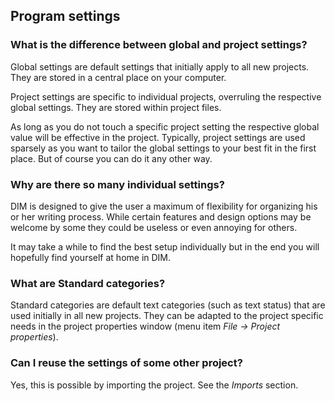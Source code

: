 ## Program settings

### What is the difference between global and project settings?

Global settings are default settings that initially apply to all new projects. They are stored in a central place on your computer.

Project settings are specific to individual projects, overruling the respective global settings. They are stored within project files.

As long as you do not touch a specific project setting the respective global value will be effective in the project. Typically, project settings are used sparsely as you want to tailor the global settings to your best fit in the first place. But of course you can do it any other way.

### Why are there so many individual settings?

DIM is designed to give the user a maximum of flexibility for organizing his or her writing process. While certain features and design options may be welcome by some they could be useless or even annoying for others.

It may take a while to find the best setup individually but in the end you will hopefully find yourself at home in DIM.

### What are Standard categories?

Standard categories are default text categories (such as text status) that are used initially in all new projects. They can be adapted to the project specific needs in the project properties window (menu item _File &rarr; Project properties_).

### Can I reuse the settings of some other project?

Yes, this is possible by importing the project. See the _Imports_ section.

